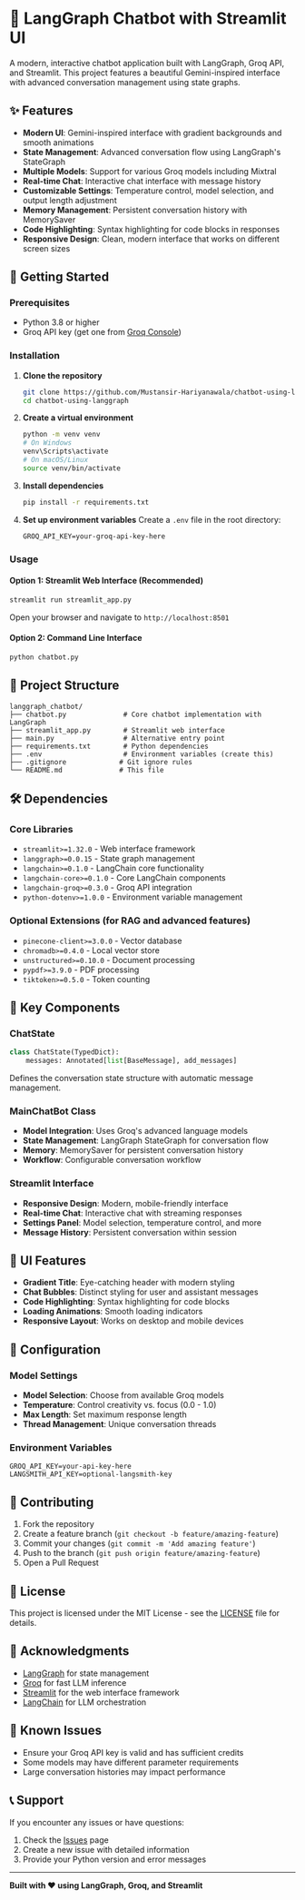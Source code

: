 # 🤖 LangGraph Chatbot with Streamlit UI

A modern, interactive chatbot application built with LangGraph, Groq API, and Streamlit. This project features a beautiful Gemini-inspired interface with advanced conversation management using state graphs.

## ✨ Features

- **Modern UI**: Gemini-inspired interface with gradient backgrounds and smooth animations
- **State Management**: Advanced conversation flow using LangGraph's StateGraph
- **Multiple Models**: Support for various Groq models including Mixtral
- **Real-time Chat**: Interactive chat interface with message history
- **Customizable Settings**: Temperature control, model selection, and output length adjustment
- **Memory Management**: Persistent conversation history with MemorySaver
- **Code Highlighting**: Syntax highlighting for code blocks in responses
- **Responsive Design**: Clean, modern interface that works on different screen sizes

## 🚀 Getting Started

### Prerequisites

- Python 3.8 or higher
- Groq API key (get one from [Groq Console](https://console.groq.com))

### Installation

1. **Clone the repository**
   ```bash
   git clone https://github.com/Mustansir-Hariyanawala/chatbot-using-langgraph.git
   cd chatbot-using-langgraph
   ```

2. **Create a virtual environment**
   ```bash
   python -m venv venv
   # On Windows
   venv\Scripts\activate
   # On macOS/Linux
   source venv/bin/activate
   ```

3. **Install dependencies**
   ```bash
   pip install -r requirements.txt
   ```

4. **Set up environment variables**
   Create a `.env` file in the root directory:
   ```env
   GROQ_API_KEY=your-groq-api-key-here
   ```

### Usage

#### Option 1: Streamlit Web Interface (Recommended)
```bash
streamlit run streamlit_app.py
```
Open your browser and navigate to `http://localhost:8501`

#### Option 2: Command Line Interface
```bash
python chatbot.py
```

## 📁 Project Structure

```
langgraph_chatbot/
├── chatbot.py              # Core chatbot implementation with LangGraph
├── streamlit_app.py        # Streamlit web interface
├── main.py                 # Alternative entry point
├── requirements.txt        # Python dependencies
├── .env                    # Environment variables (create this)
├── .gitignore             # Git ignore rules
└── README.md              # This file
```

## 🛠️ Dependencies

### Core Libraries
- `streamlit>=1.32.0` - Web interface framework
- `langgraph>=0.0.15` - State graph management
- `langchain>=0.1.0` - LangChain core functionality
- `langchain-core>=0.1.0` - Core LangChain components
- `langchain-groq>=0.3.0` - Groq API integration
- `python-dotenv>=1.0.0` - Environment variable management

### Optional Extensions (for RAG and advanced features)
- `pinecone-client>=3.0.0` - Vector database
- `chromadb>=0.4.0` - Local vector store
- `unstructured>=0.10.0` - Document processing
- `pypdf>=3.9.0` - PDF processing
- `tiktoken>=0.5.0` - Token counting

## 🎯 Key Components

### ChatState
```python
class ChatState(TypedDict):
    messages: Annotated[list[BaseMessage], add_messages]
```
Defines the conversation state structure with automatic message management.

### MainChatBot Class
- **Model Integration**: Uses Groq's advanced language models
- **State Management**: LangGraph StateGraph for conversation flow
- **Memory**: MemorySaver for persistent conversation history
- **Workflow**: Configurable conversation workflow

### Streamlit Interface
- **Responsive Design**: Modern, mobile-friendly interface
- **Real-time Chat**: Interactive chat with streaming responses
- **Settings Panel**: Model selection, temperature control, and more
- **Message History**: Persistent conversation within session

## 🎨 UI Features

- **Gradient Title**: Eye-catching header with modern styling
- **Chat Bubbles**: Distinct styling for user and assistant messages
- **Code Highlighting**: Syntax highlighting for code blocks
- **Loading Animations**: Smooth loading indicators
- **Responsive Layout**: Works on desktop and mobile devices

## 🔧 Configuration

### Model Settings
- **Model Selection**: Choose from available Groq models
- **Temperature**: Control creativity vs. focus (0.0 - 1.0)
- **Max Length**: Set maximum response length
- **Thread Management**: Unique conversation threads

### Environment Variables
```env
GROQ_API_KEY=your-api-key-here
LANGSMITH_API_KEY=optional-langsmith-key
```

## 🤝 Contributing

1. Fork the repository
2. Create a feature branch (`git checkout -b feature/amazing-feature`)
3. Commit your changes (`git commit -m 'Add amazing feature'`)
4. Push to the branch (`git push origin feature/amazing-feature`)
5. Open a Pull Request

## 📝 License

This project is licensed under the MIT License - see the [LICENSE](LICENSE) file for details.

## 🙏 Acknowledgments

- [LangGraph](https://github.com/langchain-ai/langgraph) for state management
- [Groq](https://groq.com/) for fast LLM inference
- [Streamlit](https://streamlit.io/) for the web interface framework
- [LangChain](https://langchain.com/) for LLM orchestration

## 🐛 Known Issues

- Ensure your Groq API key is valid and has sufficient credits
- Some models may have different parameter requirements
- Large conversation histories may impact performance

## 📞 Support

If you encounter any issues or have questions:
1. Check the [Issues](https://github.com/Mustansir-Hariyanawala/chatbot-using-langgraph/issues) page
2. Create a new issue with detailed information
3. Provide your Python version and error messages

---

**Built with ❤️ using LangGraph, Groq, and Streamlit**
